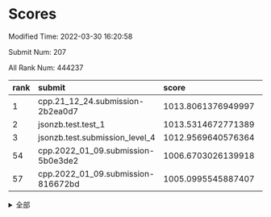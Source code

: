 # Scores

Modified Time: 2022-03-30 16:20:58

Submit Num: 207

All Rank Num: 444237

| rank |               submit               |       score        |       sigma        | pk_num |
| :--- | :--------------------------------- | :----------------- | :----------------- | :----- |
| 1    | cpp.21_12_24.submission-2b2ea0d7   | 1013.8061376949997 | 0.8059304318923955 | 8582   |
| 2    | jsonzb.test.test_1                 | 1013.5314672771389 | 0.8479926248333212 | 8583   |
| 3    | jsonzb.test.submission_level_4     | 1012.9569640576364 | 0.848281446685688  | 8581   |
| 54   | cpp.2022_01_09.submission-5b0e3de2 | 1006.6703026139918 | 0.7287613365227635 | 8585   |
| 57   | cpp.2022_01_09.submission-816672bd | 1005.0995545887407 | 0.7205097411543657 | 8582   |


<details>
<summary>全部</summary>

| rank |                 submit                 |       score        |       sigma        | pk_num |
| :--- | :------------------------------------- | :----------------- | :----------------- | :----- |
| 1    | cpp.21_12_24.submission-2b2ea0d7       | 1013.8061376949997 | 0.8059304318923955 | 8582   |
| 2    | jsonzb.test.test_1                     | 1013.5314672771389 | 0.8479926248333212 | 8583   |
| 3    | jsonzb.test.submission_level_4         | 1012.9569640576364 | 0.848281446685688  | 8581   |
| 4    | gobigger.level_3.submission_level_3_25 | 1011.2536967035016 | 0.7831807814899348 | 8582   |
| 5    | gobigger.level_3.submission_level_3_5  | 1011.2169529825107 | 0.7660127880931747 | 8585   |
| 6    | gobigger.level_3.submission_level_3_22 | 1010.9887343327379 | 0.7904196942848919 | 8582   |
| 7    | gobigger.level_3.submission_level_3_17 | 1010.9776384711221 | 0.7782230043211001 | 8583   |
| 8    | gobigger.level_3.submission_level_3_4  | 1010.9671734355193 | 0.761502263146238  | 8588   |
| 9    | gobigger.level_3.submission_level_3_39 | 1010.7569033059133 | 0.7522927592025774 | 8584   |
| 10   | gobigger.level_3.submission_level_3_11 | 1010.6795392976242 | 0.7552983147683119 | 8582   |
| 11   | gobigger.level_3.submission_level_3_33 | 1010.6658581333518 | 0.7641244776238708 | 8587   |
| 12   | gobigger.level_3.submission_level_3_29 | 1010.6633162468275 | 0.7493019959487299 | 8587   |
| 13   | gobigger.level_3.submission_level_3_13 | 1010.6037461866531 | 0.7706253655625297 | 8585   |
| 14   | gobigger.level_3.submission_level_3_18 | 1010.4725281937397 | 0.7888952048606622 | 8589   |
| 15   | gobigger.level_3.submission_level_3_47 | 1010.4151553021896 | 0.743987552066643  | 8580   |
| 16   | gobigger.level_3.submission_level_3_15 | 1010.4005829192103 | 0.7515117904372736 | 8588   |
| 17   | gobigger.level_3.submission_level_3_24 | 1010.3144051110207 | 0.7565792766452125 | 8582   |
| 18   | gobigger.level_3.submission_level_3_8  | 1010.2100212266581 | 0.7491263989895147 | 8584   |
| 19   | gobigger.level_3.submission_level_3_7  | 1010.2019632892295 | 0.7613270190799507 | 8585   |
| 20   | gobigger.level_3.submission_level_3_40 | 1010.171229544252  | 0.7820380432741206 | 8584   |
| 21   | gobigger.level_3.submission_level_3_32 | 1010.0977992906523 | 0.7772864628390276 | 8587   |
| 22   | gobigger.level_3.submission_level_3_41 | 1010.0865532947321 | 0.7649049326569979 | 8585   |
| 23   | gobigger.level_3.submission_level_3_31 | 1010.0325268713898 | 0.7663136186097351 | 8582   |
| 24   | gobigger.level_3.submission_level_3_2  | 1010.0071013907124 | 0.7776979056259326 | 8580   |
| 25   | gobigger.level_3.submission_level_3_44 | 1010.0017680806402 | 0.7607143038812478 | 8584   |
| 26   | gobigger.level_3.submission_level_3_35 | 1009.9754613075386 | 0.7560698430579594 | 8579   |
| 27   | gobigger.level_3.submission_level_3_10 | 1009.8543364835618 | 0.7658365939578591 | 8585   |
| 28   | gobigger.level_3.submission_level_3_3  | 1009.8307311052197 | 0.7837482852927246 | 8583   |
| 29   | gobigger.level_3.submission_level_3_0  | 1009.8240007896297 | 0.7817009281136695 | 8581   |
| 30   | gobigger.level_3.submission_level_3_20 | 1009.7900976683959 | 0.7587196880922595 | 8584   |
| 31   | gobigger.level_3.submission_level_3_36 | 1009.7617712522232 | 0.7464572500106915 | 8586   |
| 32   | gobigger.level_3.submission_level_3_49 | 1009.7403615378995 | 0.7390012820456151 | 8586   |
| 33   | gobigger.level_3.submission_level_3_26 | 1009.6892123596385 | 0.7617001612553476 | 8589   |
| 34   | gobigger.level_3.submission_level_3_12 | 1009.6458168273278 | 0.7365659552844793 | 8582   |
| 35   | gobigger.level_3.submission_level_3_38 | 1009.5921758583943 | 0.7570901549042266 | 8584   |
| 36   | gobigger.level_3.submission_level_3_1  | 1009.5913531979322 | 0.7432567525305006 | 8580   |
| 37   | gobigger.level_3.submission_level_3_43 | 1009.5522108396976 | 0.7323234671680596 | 8582   |
| 38   | gobigger.level_3.submission_level_3_42 | 1009.4053403337111 | 0.7592052502536412 | 8585   |
| 39   | gobigger.level_3.submission_level_3_14 | 1009.4029576296095 | 0.7480891849887116 | 8588   |
| 40   | gobigger.level_3.submission_level_3_6  | 1009.3218586967483 | 0.7568536359565489 | 8581   |
| 41   | gobigger.level_3.submission_level_3_28 | 1009.245691780071  | 0.7715660928963267 | 8583   |
| 42   | gobigger.level_3.submission_level_3_21 | 1009.1818511858312 | 0.7406649872887486 | 8583   |
| 43   | gobigger.level_3.submission_level_3_46 | 1009.1063537742407 | 0.7526704372931259 | 8586   |
| 44   | gobigger.level_3.submission_level_3_19 | 1009.1049464433647 | 0.74861345430262   | 8584   |
| 45   | gobigger.level_3.submission_level_3_9  | 1008.9929403338482 | 0.7493678392453321 | 8583   |
| 46   | gobigger.level_3.submission_level_3_34 | 1008.9193407833997 | 0.7458587780989478 | 8584   |
| 47   | gobigger.level_3.submission_level_3_48 | 1008.8172723721428 | 0.7238546579776818 | 8583   |
| 48   | gobigger.level_3.submission_level_3_37 | 1008.7325259098184 | 0.7461887589756627 | 8585   |
| 49   | gobigger.level_3.submission_level_3_30 | 1008.6650751723759 | 0.7324159392516719 | 8581   |
| 50   | gobigger.level_3.submission_level_3_45 | 1008.6563479868628 | 0.753997810576812  | 8589   |
| 51   | gobigger.level_3.submission_level_3_27 | 1008.6548454823348 | 0.7519582338617894 | 8586   |
| 52   | gobigger.level_3.submission_level_3_23 | 1008.5790347218622 | 0.7358501645501784 | 8587   |
| 53   | gobigger.level_3.submission_level_3_16 | 1008.5404286947901 | 0.7453018536806445 | 8575   |
| 54   | cpp.2022_01_09.submission-5b0e3de2     | 1006.6703026139918 | 0.7287613365227635 | 8585   |
| 55   | gobigger.level_1.submission_level_1_31 | 1005.2013697417276 | 0.7198378571853336 | 8581   |
| 56   | gobigger.level_1.submission_level_1_8  | 1005.1333334439846 | 0.7300687511226511 | 8590   |
| 57   | cpp.2022_01_09.submission-816672bd     | 1005.0995545887407 | 0.7205097411543657 | 8582   |
| 58   | gobigger.level_1.submission_level_1_39 | 1004.6582684773549 | 0.7185376004818996 | 8582   |
| 59   | gobigger.level_1.submission_level_1_20 | 1004.562583328573  | 0.7183878156404108 | 8586   |
| 60   | gobigger.level_1.submission_level_1_12 | 1004.5388124218862 | 0.7225706664505948 | 8585   |
| 61   | gobigger.level_1.submission_level_1_27 | 1004.3963094244189 | 0.7318217066232552 | 8586   |
| 62   | gobigger.level_1.submission_level_1_29 | 1004.3162632011224 | 0.7218280867840282 | 8582   |
| 63   | gobigger.level_1.submission_level_1_23 | 1004.21362912521   | 0.7199632426487287 | 8585   |
| 64   | gobigger.level_1.submission_level_1_34 | 1004.1292832801754 | 0.7140643187934665 | 8583   |
| 65   | gobigger.level_1.submission_level_1_41 | 1004.0076334023669 | 0.7127174056432923 | 8580   |
| 66   | gobigger.level_1.submission_level_1_0  | 1003.83845969695   | 0.7267768692152949 | 8584   |
| 67   | gobigger.level_1.submission_level_1_5  | 1003.8003188588298 | 0.7225712240064311 | 8589   |
| 68   | gobigger.level_1.submission_level_1_30 | 1003.6854549544124 | 0.7044713231799519 | 8585   |
| 69   | gobigger.level_1.submission_level_1_15 | 1003.6689435867498 | 0.7081519553775858 | 8580   |
| 70   | gobigger.level_1.submission_level_1_11 | 1003.6507354852574 | 0.708501017467585  | 8582   |
| 71   | gobigger.level_1.submission_level_1_9  | 1003.6334150216824 | 0.7202761213724831 | 8587   |
| 72   | gobigger.level_1.submission_level_1_43 | 1003.6117081015648 | 0.7126780890054986 | 8586   |
| 73   | gobigger.level_1.submission_level_1_17 | 1003.5979850667927 | 0.7018577862373646 | 8587   |
| 74   | gobigger.level_1.submission_level_1_33 | 1003.4524040803935 | 0.7146337067673032 | 8585   |
| 75   | gobigger.level_1.submission_level_1_14 | 1003.446045304328  | 0.7082557449748601 | 8584   |
| 76   | gobigger.level_1.submission_level_1_37 | 1003.4318382383875 | 0.7150927908341929 | 8589   |
| 77   | gobigger.level_1.submission_level_1_28 | 1003.4032035821895 | 0.7176318696528322 | 8582   |
| 78   | gobigger.level_1.submission_level_1_4  | 1003.3945679136161 | 0.7025956723157721 | 8583   |
| 79   | gobigger.level_1.submission_level_1_26 | 1003.3698025060328 | 0.7061724137548192 | 8586   |
| 80   | gobigger.level_1.submission_level_1_46 | 1003.3178994620494 | 0.7172731206247279 | 8579   |
| 81   | gobigger.level_1.submission_level_1_48 | 1003.2801823514332 | 0.7188977656359031 | 8583   |
| 82   | gobigger.level_1.submission_level_1_10 | 1003.2190101323661 | 0.7143399609212233 | 8586   |
| 83   | gobigger.level_1.submission_level_1_32 | 1003.2052110069376 | 0.7070610978857086 | 8585   |
| 84   | gobigger.level_1.submission_level_1_13 | 1003.1969125685907 | 0.724678175371237  | 8583   |
| 85   | gobigger.level_1.submission_level_1_18 | 1003.1275557669035 | 0.7146857716343783 | 8587   |
| 86   | gobigger.level_1.submission_level_1_24 | 1003.0401937440923 | 0.7043770957350657 | 8588   |
| 87   | gobigger.level_1.submission_level_1_7  | 1002.9983714158835 | 0.7205866659103448 | 8586   |
| 88   | gobigger.level_1.submission_level_1_44 | 1002.967071860961  | 0.7270251685052436 | 8583   |
| 89   | gobigger.level_1.submission_level_1_21 | 1002.9516877505881 | 0.7252881931927021 | 8582   |
| 90   | gobigger.level_1.submission_level_1_16 | 1002.8999469772286 | 0.7071310426246072 | 8585   |
| 91   | gobigger.level_1.submission_level_1_42 | 1002.8213027551809 | 0.7259704598877494 | 8587   |
| 92   | gobigger.level_1.submission_level_1_40 | 1002.7644338190153 | 0.7236586583228964 | 8585   |
| 93   | gobigger.level_1.submission_level_1_38 | 1002.6893701965074 | 0.7159911687948773 | 8586   |
| 94   | gobigger.level_1.submission_level_1_25 | 1002.6193447846391 | 0.7160086707008242 | 8585   |
| 95   | gobigger.level_1.submission_level_1_45 | 1002.6128758138334 | 0.7171697446542163 | 8580   |
| 96   | gobigger.level_1.submission_level_1_19 | 1002.5463178271933 | 0.7047431240349631 | 8576   |
| 97   | gobigger.level_1.submission_level_1_22 | 1002.5027848150828 | 0.7141711425913355 | 8581   |
| 98   | gobigger.level_1.submission_level_1_3  | 1002.4896993866016 | 0.6979779412769774 | 8583   |
| 99   | gobigger.level_1.submission_level_1_1  | 1002.2850983443203 | 0.7221888905459667 | 8581   |
| 100  | gobigger.level_1.submission_level_1_47 | 1002.2621838241487 | 0.7088663049308762 | 8583   |
| 101  | gobigger.level_1.submission_level_1_2  | 1002.261809290292  | 0.7146371990060465 | 8586   |
| 102  | gobigger.level_1.submission_level_1_36 | 1002.2128486655436 | 0.7100219077793496 | 8588   |
| 103  | gobigger.level_1.submission_level_1_49 | 1002.1614493114756 | 0.7094038025410675 | 8586   |
| 104  | gobigger.level_1.submission_level_1_6  | 1002.1443267056528 | 0.7138615456115004 | 8586   |
| 105  | gobigger.level_1.submission_level_1_35 | 1001.7155967838954 | 0.7038864980066895 | 8582   |
| 106  | gobigger.random.submission_random_49   | 997.0102655724386  | 0.7047077757844998 | 8586   |
| 107  | gobigger.random.submission_random_12   | 996.8756801290076  | 0.6984593993905502 | 8580   |
| 108  | gobigger.random.submission_random_31   | 996.7552964516907  | 0.7099910099961089 | 8591   |
| 109  | gobigger.random.submission_random_44   | 996.6765125268412  | 0.7177435147227955 | 8584   |
| 110  | gobigger.random.submission_random_7    | 996.6723475699908  | 0.6994259365974103 | 8585   |
| 111  | gobigger.random.submission_random_29   | 996.5073248943285  | 0.7060910439563792 | 8581   |
| 112  | gobigger.random.submission_random_15   | 996.4094565216615  | 0.7092127632964743 | 8586   |
| 113  | gobigger.random.submission_random_5    | 996.3974841461269  | 0.708983235951551  | 8588   |
| 114  | gobigger.random.submission_random_18   | 996.3688657199109  | 0.7096024678665807 | 8581   |
| 115  | gobigger.random.submission_random_41   | 996.344194509468   | 0.7046262870450557 | 8585   |
| 116  | gobigger.random.submission_random_35   | 996.306549923122   | 0.696476750451212  | 8584   |
| 117  | gobigger.random.submission_random_32   | 996.30413261258    | 0.7066858727183686 | 8581   |
| 118  | gobigger.random.submission_random_19   | 996.2905853763593  | 0.6990772331040276 | 8586   |
| 119  | gobigger.random.submission_random_20   | 996.1947014691289  | 0.7238730049797029 | 8587   |
| 120  | gobigger.random.submission_random_34   | 996.1856968294273  | 0.7099401599003233 | 8584   |
| 121  | gobigger.random.submission_random_8    | 996.1284235227449  | 0.709430007840232  | 8580   |
| 122  | gobigger.random.submission_random_9    | 996.0700791063588  | 0.7347208605834965 | 8586   |
| 123  | gobigger.random.submission_random_4    | 996.0585713086328  | 0.7149849976011469 | 8582   |
| 124  | gobigger.random.submission_random_22   | 996.0113103169842  | 0.7153938994547556 | 8584   |
| 125  | gobigger.random.submission_random_16   | 996.0084754949279  | 0.7095140016148076 | 8586   |
| 126  | gobigger.random.submission_random_39   | 995.9832044845851  | 0.7106959369945397 | 8585   |
| 127  | gobigger.random.submission_random_17   | 995.9183051174681  | 0.7104929712487227 | 8588   |
| 128  | gobigger.random.submission_random_0    | 995.8862396235647  | 0.6945187764575745 | 8585   |
| 129  | gobigger.random.submission_random_6    | 995.8682190083885  | 0.7192597999262504 | 8586   |
| 130  | gobigger.random.submission_random_26   | 995.8657181915738  | 0.7093494405297841 | 8584   |
| 131  | gobigger.random.submission_random_36   | 995.8548258676879  | 0.7119227046221875 | 8582   |
| 132  | gobigger.random.submission_random_43   | 995.847843252814   | 0.7128425719669804 | 8580   |
| 133  | gobigger.random.submission_random_47   | 995.7644442366426  | 0.7131191771078371 | 8586   |
| 134  | gobigger.random.submission_random_23   | 995.7307644351168  | 0.7107751021159565 | 8589   |
| 135  | gobigger.random.submission_random_21   | 995.7256055131811  | 0.7256379595838672 | 8584   |
| 136  | gobigger.random.submission_random_24   | 995.6961777742305  | 0.7022080034098881 | 8585   |
| 137  | gobigger.random.submission_random_14   | 995.6926936993763  | 0.7158022408528701 | 8582   |
| 138  | gobigger.random.submission_random_2    | 995.6380575082159  | 0.7151125093612284 | 8588   |
| 139  | gobigger.random.submission_random_30   | 995.6014938200897  | 0.7133860942812257 | 8589   |
| 140  | gobigger.random.submission_random_1    | 995.5349088250927  | 0.7125860281064184 | 8586   |
| 141  | gobigger.random.submission_random_3    | 995.5058418644023  | 0.7034838154903612 | 8586   |
| 142  | gobigger.random.submission_random_40   | 995.5050786132698  | 0.7148453346909198 | 8581   |
| 143  | gobigger.random.submission_random_25   | 995.4794241952382  | 0.7195800759263568 | 8578   |
| 144  | gobigger.random.submission_random_10   | 995.4224129187231  | 0.7162826202942287 | 8585   |
| 145  | gobigger.random.submission_random_11   | 995.3499277004231  | 0.7004064474164394 | 8588   |
| 146  | gobigger.random.submission_random_45   | 995.2840133206879  | 0.7052565850498587 | 8581   |
| 147  | gobigger.random.submission_random_37   | 995.2595266070723  | 0.704229172745806  | 8582   |
| 148  | gobigger.random.submission_random_48   | 995.2381502542213  | 0.7075832788159502 | 8588   |
| 149  | gobigger.random.submission_random_38   | 995.2197564496759  | 0.7133580134557052 | 8586   |
| 150  | gobigger.random.submission_random_13   | 995.2158628614671  | 0.7079961383952554 | 8584   |
| 151  | gobigger.random.submission_random_42   | 995.1525716939663  | 0.707029847631833  | 8588   |
| 152  | gobigger.random.submission_random_33   | 995.0032619363417  | 0.7138498789175106 | 8587   |
| 153  | gobigger.random.submission_random_46   | 994.9843271217667  | 0.7297193476090994 | 8586   |
| 154  | gobigger.random.submission_random_28   | 994.9808809397985  | 0.7066717295214381 | 8580   |
| 155  | gobigger.random.submission_random_27   | 994.8135235813619  | 0.711682329868904  | 8589   |
| 156  | gobigger.level_2.submission_level_2_13 | 994.7760622288694  | 0.7246157440078329 | 8583   |
| 157  | gobigger.level_2.submission_level_2_33 | 993.9400676782304  | 0.7285438257241335 | 8585   |
| 158  | gobigger.level_2.submission_level_2_46 | 993.738025061136   | 0.7331739010513262 | 8587   |
| 159  | gobigger.level_2.submission_level_2_47 | 993.7365600518121  | 0.7425412383576713 | 8585   |
| 160  | gobigger.level_2.submission_level_2_44 | 993.4678637124433  | 0.7247491552330791 | 8589   |
| 161  | gobigger.level_2.submission_level_2_30 | 993.426284584131   | 0.7406784224339731 | 8587   |
| 162  | gobigger.level_2.submission_level_2_45 | 993.4232039898599  | 0.7337567067119137 | 8581   |
| 163  | gobigger.level_2.submission_level_2_19 | 993.3152087173742  | 0.7339019507762732 | 8584   |
| 164  | gobigger.level_2.submission_level_2_48 | 993.2375740536008  | 0.7274133226370288 | 8585   |
| 165  | gobigger.level_2.submission_level_2_18 | 993.1962773606137  | 0.7341982487002707 | 8585   |
| 166  | gobigger.level_2.submission_level_2_42 | 993.041572902732   | 0.7439450889976735 | 8589   |
| 167  | gobigger.level_2.submission_level_2_38 | 993.0047317741669  | 0.7487461459634097 | 8587   |
| 168  | gobigger.level_2.submission_level_2_4  | 993.0040794459967  | 0.7314892054503586 | 8581   |
| 169  | gobigger.level_2.submission_level_2_24 | 992.9229328433994  | 0.7333450768387858 | 8586   |
| 170  | gobigger.level_2.submission_level_2_8  | 992.8835904171422  | 0.7477999268520568 | 8585   |
| 171  | gobigger.level_2.submission_level_2_1  | 992.8714336328479  | 0.7456010381360835 | 8586   |
| 172  | gobigger.level_2.submission_level_2_28 | 992.8596012785389  | 0.7318232808186741 | 8582   |
| 173  | gobigger.level_2.submission_level_2_31 | 992.8015248759529  | 0.7381570791985705 | 8582   |
| 174  | gobigger.level_2.submission_level_2_6  | 992.7358882549735  | 0.7394528483742533 | 8585   |
| 175  | gobigger.level_2.submission_level_2_21 | 992.7214044117183  | 0.7392159847996359 | 8580   |
| 176  | gobigger.level_2.submission_level_2_36 | 992.5734455059915  | 0.7402697181843999 | 8585   |
| 177  | gobigger.level_2.submission_level_2_34 | 992.4806086443579  | 0.7288318215708777 | 8586   |
| 178  | gobigger.level_2.submission_level_2_39 | 992.4483500008394  | 0.7465749076304367 | 8586   |
| 179  | gobigger.level_2.submission_level_2_25 | 992.4074524234024  | 0.7452559359295268 | 8587   |
| 180  | gobigger.level_2.submission_level_2_16 | 992.3638487087088  | 0.734984882971124  | 8588   |
| 181  | gobigger.level_2.submission_level_2_5  | 992.3345088438822  | 0.7346414554328423 | 8584   |
| 182  | gobigger.level_2.submission_level_2_20 | 992.278615103759   | 0.7467272638024876 | 8584   |
| 183  | gobigger.level_2.submission_level_2_41 | 992.2695558571345  | 0.729973411740767  | 8589   |
| 184  | gobigger.level_2.submission_level_2_32 | 992.0873791601344  | 0.7433596301855322 | 8585   |
| 185  | gobigger.level_2.submission_level_2_7  | 992.0379932811292  | 0.7354421129853768 | 8581   |
| 186  | gobigger.level_2.submission_level_2_3  | 992.0249256712001  | 0.7799747737022501 | 8585   |
| 187  | gobigger.level_2.submission_level_2_49 | 992.019515036365   | 0.7477834657436615 | 8578   |
| 188  | gobigger.level_2.submission_level_2_35 | 991.9968559952221  | 0.7305461722607814 | 8586   |
| 189  | gobigger.level_2.submission_level_2_17 | 991.9738471143626  | 0.7419112857871257 | 8578   |
| 190  | gobigger.level_2.submission_level_2_0  | 991.8759567576823  | 0.7426004258166268 | 8577   |
| 191  | gobigger.level_2.submission_level_2_2  | 991.8272101909041  | 0.7396953239528061 | 8585   |
| 192  | gobigger.level_2.submission_level_2_10 | 991.774528669805   | 0.7386059226209752 | 8587   |
| 193  | gobigger.level_2.submission_level_2_12 | 991.7173630155507  | 0.7492206227600483 | 8585   |
| 194  | gobigger.level_2.submission_level_2_27 | 991.6884289324837  | 0.7706864931244441 | 8589   |
| 195  | gobigger.level_2.submission_level_2_9  | 991.6572699960446  | 0.741335013894067  | 8582   |
| 196  | gobigger.level_2.submission_level_2_15 | 991.6211327589073  | 0.7387967744745415 | 8584   |
| 197  | gobigger.level_2.submission_level_2_22 | 991.4876829888966  | 0.7619621872368842 | 8583   |
| 198  | gobigger.level_2.submission_level_2_29 | 991.4296322610923  | 0.769353327576099  | 8584   |
| 199  | gobigger.level_2.submission_level_2_26 | 991.3733885958147  | 0.7676242658713079 | 8586   |
| 200  | gobigger.level_2.submission_level_2_23 | 991.3322957324165  | 0.7428243174259755 | 8583   |
| 201  | gobigger.level_2.submission_level_2_11 | 991.2376146082614  | 0.7610626340041433 | 8584   |
| 202  | gobigger.level_2.submission_level_2_43 | 991.2060022180458  | 0.7335957359003192 | 8585   |
| 203  | gobigger.level_2.submission_level_2_40 | 991.1849253572444  | 0.7594781328452825 | 8585   |
| 204  | gobigger.level_2.submission_level_2_37 | 990.8160692000739  | 0.7573504009551973 | 8583   |
| 205  | gobigger.level_2.submission_level_2_14 | 989.8791711206643  | 0.7807236586834498 | 8586   |
| 206  | gobigger.none.submission_none_1        | 977.3721561029544  | 1.4638868140858683 | 8585   |
| 207  | gobigger.none.submission_none_0        | 976.6912817470167  | 1.3989614568095323 | 8584   |

</details>